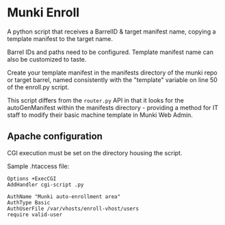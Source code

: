 # Munki Enroll

A python script that receives a BarrelID & target manifest name, copying a template manifest to the target name.

Barrel IDs and paths need to be configured. Template manifest name can also be customized to taste.

Create your template manifest in the manifests directory of the munki repo or target barrel, named consistently with the "template" variable on line 50 of the enroll.py script.

This script differs from the `router.py` API in that it looks for the autoGenManifest within the manifests directory - providing a method for IT staff to modify their basic machine template in Munki Web Admin.

## Apache configuration
CGI execution must be set on the directory housing the script.

Sample .htaccess file:

```apacheconf
Options +ExecCGI
AddHandler cgi-script .py

AuthName "Munki auto-enrollment area"
AuthType Basic
AuthUserFile /var/vhosts/enroll-vhost/users
require valid-user
```